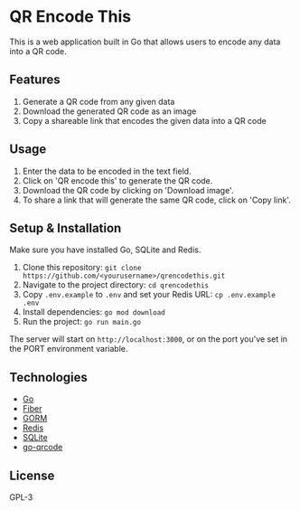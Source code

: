 # QR Encode This 

This is a web application built in Go that allows users to encode any data into a QR code. 

## Features

1. Generate a QR code from any given data
2. Download the generated QR code as an image
3. Copy a shareable link that encodes the given data into a QR code

## Usage

1. Enter the data to be encoded in the text field.
2. Click on 'QR encode this' to generate the QR code.
3. Download the QR code by clicking on 'Download image'.
4. To share a link that will generate the same QR code, click on 'Copy link'. 

## Setup & Installation

Make sure you have installed Go, SQLite and Redis.

1. Clone this repository: `git clone https://github.com/<yourusername>/qrencodethis.git`
2. Navigate to the project directory: `cd qrencodethis`
3. Copy `.env.example` to `.env` and set your Redis URL: `cp .env.example .env`
4. Install dependencies: `go mod download`
5. Run the project: `go run main.go`

The server will start on `http://localhost:3000`, or on the port you've set in the PORT environment variable.

## Technologies

- [Go](https://golang.org)
- [Fiber](https://github.com/gofiber/fiber/v2)
- [GORM](https://gorm.io)
- [Redis](https://redis.io)
- [SQLite](https://www.sqlite.org/index.html)
- [go-qrcode](https://github.com/skip2/go-qrcode)

## License

GPL-3
